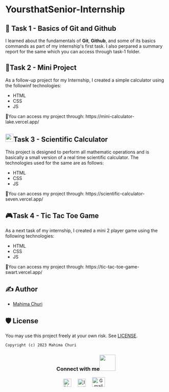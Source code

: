 # YoursthatSenior-Internship

## 📖 Task 1 - Basics of Git and Github

I learned about the fundamentals of <b>Git</b>, <b>Github</b>, and some of its basics commands as part of my internship's first task. I also perpared a summary report for the same which you can access through task-1 folder.

## 📱Task 2 - Mini Project

As a follow-up project for my Internship, I created a simple calculator using the followinf technologies:
<ul>
  <li>HTML</li>
  <li>CSS</li>
  <li>JS</li>
</ul>
🔗You can access my project through: https://mini-calculator-lake.vercel.app/

## <img src = 'https://user-images.githubusercontent.com/98276915/226162566-986dc6d5-0076-4896-a3fa-4308c22390c1.png' width='25pxpx'>Task 3 - Scientific Calculator

This project is designed to perform all mathematic operations and is basically a small version of a real time scientific calculator. The technologies used for the same are as follows:
<ul>
  <li>HTML</li>
  <li>CSS</li>
  <li>JS</li>
</ul>
🔗You can access my project through: https://scientific-calculator-seven.vercel.app/

## 🎮Task 4 - Tic Tac Toe Game

As a next task of my internship, I created a mini 2 player game using the following technologies:
<ul>
  <li>HTML</li>
  <li>CSS</li>
  <li>JS</li>
</ul>
🔗You can access my project through: https://tic-tac-toe-game-swart.vercel.app/


## ✍ Author

- [Mahima Churi](https://github.com/Mahitej28)


## 🛡 License

You may use this project freely at your own risk. See [LICENSE](https://choosealicense.com/licenses/mit/).

    Copyright (c) 2023 Mahima Churi



<div align="center">
<h3> Connect with me<a href="https://gifyu.com/image/Zy2f"><img src="https://github.com/milaan9/milaan9/blob/main/Handshake.gif" width="50px"></a>
</h3> 
<p align="center">
    <a href="https://www.linkedin.com/in/mahimachuri" target="_blank"><img alt="LinkedIn" width="25px" src="https://cdn-icons-png.flaticon.com/512/3536/3536505.png"></a> &nbsp&nbsp&nbsp
    <a href="https://www.instagram.com/infoelegant10" target="_blank"><img alt="Instagram" width="25px" src="https://cdn-icons-png.flaticon.com/512/1384/1384063.png"></a> &nbsp&nbsp&nbsp
     <a href="mailto:mahimachuri.28@gmail.com" target="_blank"><img alt="Gmail" width="40px" height="30px" src="https://github.com/TheDudeThatCode/TheDudeThatCode/blob/master/Assets/Gmail.svg"></a>&nbsp&nbsp&nbsp
   </p>




